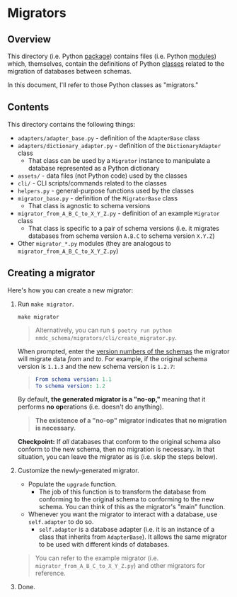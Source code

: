 # Migrators

## Overview

This directory (i.e. Python [package](https://docs.python.org/3/tutorial/modules.html#packages)) contains
files (i.e. Python [modules](https://docs.python.org/3/tutorial/modules.html#modules)) which, themselves, contain
the definitions of Python [classes](https://docs.python.org/3/tutorial/classes.html) related to the migration of
databases between schemas.

In this document, I'll refer to those Python classes as "migrators."

## Contents

This directory contains the following things:

- `adapters/adapter_base.py` - definition of the `AdapterBase` class
- `adapters/dictionary_adapter.py` - definition of the `DictionaryAdapter` class
    - That class can be used by a `Migrator` instance to manipulate a database represented as a Python dictionary
- `assets/` - data files (not Python code) used by the classes
- `cli/` - CLI scripts/commands related to the classes
- `helpers.py` - general-purpose functions used by the classes
- `migrator_base.py` - definition of the `MigratorBase` class
    - That class is agnostic to schema versions
- `migrator_from_A_B_C_to_X_Y_Z.py` - definition of an example `Migrator` class
    - That class is specific to a pair of schema versions
      (i.e. it migrates databases from schema version `A.B.C` to schema version `X.Y.Z`)
- Other `migrator_*.py` modules (they are analogous to `migrator_from_A_B_C_to_X_Y_Z.py`)

## Creating a migrator

Here's how you can create a new migrator:

1. Run `make migrator`.
    ```shell
    make migrator
    ```
    > Alternatively, you can run `$ poetry run python nmdc_schema/migrators/cli/create_migrator.py`.
   
    When prompted, enter the [version numbers of the schemas](../../CHANGELOG.md) the migrator will migrate
    data _from_ and _to_. For example, if the original schema version is `1.1.3` and the new schema version is `1.2.7`:
    > ```yaml
    > From schema version: 1.1
    > To schema version: 1.2
    > ```

    By default, **the generated migrator is a "no-op,"** meaning that it performs **no** **op**erations (i.e. doesn't do
    anything).

    > **The existence of a "no-op" migrator indicates that no migration is necessary.**

    **Checkpoint:** If _all_ databases that conform to the original schema also conform to the new schema,
    then no migration is necessary. In that situation, you can leave the migrator as is (i.e. skip the steps below).
2. Customize the newly-generated migrator.
    - Populate the `upgrade` function.
        - The job of this function is to transform the database from conforming to the original schema to conforming to
          the new schema. You can think of this as the migrator's "main" function.
    - Whenever you want the migrator to interact with a database, use `self.adapter` to do so.
        - `self.adapter` is a database adapter (i.e. it is an instance of a class that inherits from `AdapterBase`).
          It allows the same migrator to be used with different kinds of databases.

   > You can refer to the example migrator (i.e. `migrator_from_A_B_C_to_X_Y_Z.py`) and other migrators for reference.
3. Done.
